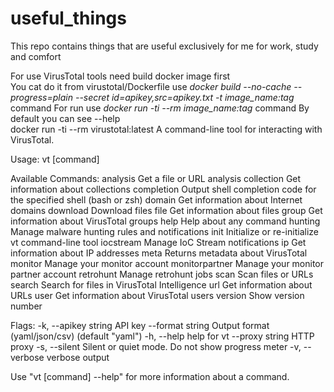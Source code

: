 # useful_things
This repo contains things that are useful exclusively for me for work, study and comfort


For use VirusTotal tools need build docker image first  
You cat do it from virustotal/Dockerfile   use  *docker build --no-cache --progress=plain --secret id=apikey,src=apikey.txt -t image_name:tag* command 
For run use *docker run -ti --rm image_name:tag*  command  By default you can see --help   
docker run -ti --rm  virustotal:latest 
A command-line tool for interacting with VirusTotal.

Usage:
  vt [command]

Available Commands:
  analysis       Get a file or URL analysis
  collection     Get information about collections
  completion     Output shell completion code for the specified shell (bash or zsh)
  domain         Get information about Internet domains
  download       Download files
  file           Get information about files
  group          Get information about VirusTotal groups
  help           Help about any command
  hunting        Manage malware hunting rules and notifications
  init           Initialize or re-initialize vt command-line tool
  iocstream      Manage IoC Stream notifications
  ip             Get information about IP addresses
  meta           Returns metadata about VirusTotal
  monitor        Manage your monitor account
  monitorpartner Manage your monitor partner account
  retrohunt      Manage retrohunt jobs
  scan           Scan files or URLs
  search         Search for files in VirusTotal Intelligence
  url            Get information about URLs
  user           Get information about VirusTotal users
  version        Show version number

Flags:
  -k, --apikey string   API key
      --format string   Output format (yaml/json/csv) (default "yaml")
  -h, --help            help for vt
      --proxy string    HTTP proxy
  -s, --silent          Silent or quiet mode. Do not show progress meter
  -v, --verbose         verbose output

Use "vt [command] --help" for more information about a command.
